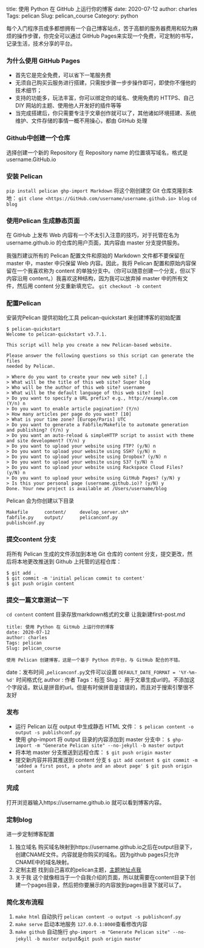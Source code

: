 title: 使用 Python 在 GitHub 上运行你的博客
date: 2020-07-12
author: charles
Tags: pelican
Slug: pelican_course
Category: python

每个入门程序员或多都想拥有一个自己博客站点，苦于高额的服务器费用和较为麻烦的操作步骤，你完全可以通过 GitHub Pages来实现一个免费，可定制的书写，记录生活，技术分享的平台。
### 为什么使用 GitHub Pages
- 首先它是完全免费，可以省下一笔服务费
- 无须自己购买云服务进行搭建，只需按步骤一步步操作即可，即使你不懂他的技术细节；
- 支持的功能多，玩法丰富，你可以绑定你的域名、使用免费的 HTTPS、自己 DIY 网站的主题、使用他人开发好的插件等等
- 当完成搭建后，你只需要专注于文章创作就可以了，其他诸如环境搭建、系统维护、文件存储的事情一概不用操心，都由 GitHub 处理
### Github中创建一个仓库
选择创建一个新的 Repository  在 Repository name 的位置填写域名，格式是 username.GitHub.io
### 安装 Pelican
`pip install pelican ghp-import Markdown`
将这个刚创建空 Git 仓库克隆到本地：
`git clone <https://GitHub.com/username/username.github.io> blog`
`cd blog`
### 使用Pelican 生成静态页面
在 GitHub 上发布 Web 内容有一个不太引入注意的技巧，对于托管在名为 username.github.io 的仓库的用户页面，其内容由 master 分支提供服务。

我强烈建议所有的 Pelican 配置文件和原始的 Markdown 文件都不要保留在 master 中，master 中只保留 Web 内容。因此，我将 Pelican 配置和原始内容保留在一个我喜欢称为 content 的单独分支中。（你可以随意创建一个分支，但以下内容沿用 content。）我喜欢这种结构，因为我可以放弃掉 master 中的所有文件，然后用 content 分支重新填充它。
`git checkout -b content`

### 配置Pelican
安装完Pelican 提供初始化工具 pelican-quickstart 来创建博客的初始配置
```
$ pelican-quickstart
Welcome to pelican-quickstart v3.7.1.

This script will help you create a new Pelican-based website.

Please answer the following questions so this script can generate the files
needed by Pelican.

> Where do you want to create your new web site? [.]  
> What will be the title of this web site? Super blog
> Who will be the author of this web site? username
> What will be the default language of this web site? [en]
> Do you want to specify a URL prefix? e.g., http://example.com   (Y/n) n
> Do you want to enable article pagination? (Y/n)
> How many articles per page do you want? [10]
> What is your time zone? [Europe/Paris] UTC
> Do you want to generate a Fabfile/Makefile to automate generation and publishing? (Y/n) y
> Do you want an auto-reload & simpleHTTP script to assist with theme and site development? (Y/n) y
> Do you want to upload your website using FTP? (y/N) n
> Do you want to upload your website using SSH? (y/N) n
> Do you want to upload your website using Dropbox? (y/N) n
> Do you want to upload your website using S3? (y/N) n
> Do you want to upload your website using Rackspace Cloud Files? (y/N) n
> Do you want to upload your website using GitHub Pages? (y/N) y
> Is this your personal page (username.github.io)? (y/N) y
Done. Your new project is available at /Users/username/blog
```
Pelican 会为你创建以下目录
```
Makefile      content/     develop_server.sh*
fabfile.py    output/      pelicanconf.py
publishconf.py
```
### 提交content 分支
将所有 Pelican 生成的文件添加到本地 Git 仓库的 content 分支，提交更改，然后将本地更改推送到 Github 上托管的远程仓库：
```
$ git add .
$ git commit -m 'initial pelican commit to content'
$ git push origin content
```
### 提交一篇文章测试一下
`cd content` content 目录存放markdown格式的文章
让我新建first-post.md
```
title: 使用 Python 在 GitHub 上运行你的博客
date: 2020-07-12
author: charles
Tags: pelican
Slug: pelican_course

使用 Pelican 创建博客，这是一个基于 Python 的平台，与 GitHub 配合的不错。
```
date：发布时间 ,`pelicanconf.py`文件可以设置 `DEFAULT_DATE_FORMAT = '%Y-%m-%d'` 时间格式化
author : 作者
Tags：标签
Slug： 用于文章生成url的。不添加这个字段话，默认是拼音的url。但是有时侯拼音是错误的，而且对于搜索引擎很不友好
### 发布
- 运行 Pelican 以在 output 中生成静态 HTML 文件：
`$ pelican content -o output -s publishconf.py`
- 使用 ghp-import 将 output 目录的内容添加到 master 分支中：
`$ ghp-import -m "Generate Pelican site" --no-jekyll -b master output`
- 将本地 master 分支推送到远程仓库：
`$ git push origin master`
- 提交新内容并将其推送到 content 分支
`$ git add content $ git commit -m 'added a first post, a photo and an about page' $ git push origin content`
### 完成
打开浏览器输入https://username.github.io 就可以看到博客内容。

### 定制blog
进一步定制博客配置
1. 独立域名 
购买域名映射到https://username.github.io之后在output目录下，创建CNAME文件。内容就是你购买的域名。因为github pages只允许CNAME中的域名映射。
2. 定制主题
找到自己喜欢的pelican主题，[主题地址点我](https://github.com/getpelican/pelican-themes)
3. 关于我
这个就像相当于一个自我介绍的页面，所以就需要在content目录下创建一个pages目录，然后把你要展示的内容放到pages目录下就可以了。

### 简化发布流程
1. `make html` 自动执行 `pelican content -o output -s publishconf.py`
2. `make serve` 启动本地服务 `127.0.0.1:8000`查看修改内容
3. `make github` 自动施行 `ghp-import -m "Generate Pelican site" --no-jekyll -b master output`&`git push origin master`
